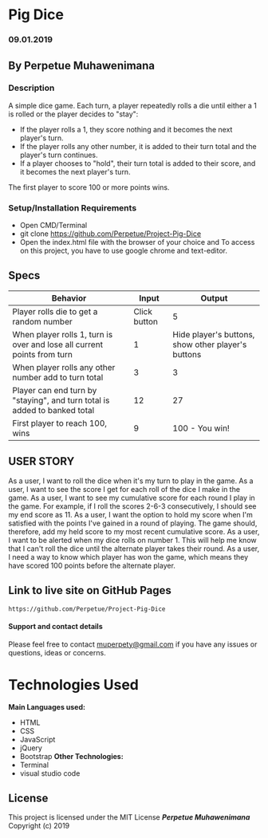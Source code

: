 # Pig Dice
### 09.01.2019
## By Perpetue Muhawenimana
### Description
 A simple dice game. Each turn, a player repeatedly rolls a die until either a 1 is rolled or the player decides to "stay":

* If the player rolls a 1, they score nothing and it becomes the next player's turn.
* If the player rolls any other number, it is added to their turn total and the player's turn continues.
* If a player chooses to "hold", their turn total is added to their score, and it becomes the next player's turn.

The first player to score 100 or more points wins.
### Setup/Installation Requirements
* Open CMD/Terminal
* git clone https://github.com/Perpetue/Project-Pig-Dice
* Open the index.html file with the browser of your choice
 and To access on this project, you have to use google chrome and text-editor.
## Specs

 | Behavior                                       |  Input | Output    |
 | ---------------------------------------------- | ------ | --------- |
 | Player rolls die to get a random number    | Click button      | 5      |
 | When player rolls 1, turn is over and lose all current points from turn  | 1 | Hide player's buttons, show other player's buttons  |
 | When player rolls any other number add to turn total | 3     | 3  |
 | Player can end turn by "staying", and turn total is added to banked total        | 12      | 27         |
 | First player to reach 100, wins     | 9      | 100 - You win!       |
## USER STORY
As a user, I want to roll the dice when it's my turn to play in the game.
As a user, I want to see the score I get for each roll of the dice I make in the game.
As a user, I want to see my cumulative score for each round I play in the game. For example, if I roll the scores 2-6-3 consecutively, I should see my end score as 11.
As a user, I want the option to hold my score when I'm satisfied with the points I've gained in a round of playing. The game should, therefore, add my held score to my most recent cumulative score.
As a user, I want to be alerted when my dice rolls on number 1. This will help me know that I can't roll the dice until the alternate player takes their round.
As a user, I need a way to know which player has won the game, which means they have scored 100 points before the alternate player.
## Link to live site on GitHub Pages
    https://github.com/Perpetue/Project-Pig-Dice

#### Support and contact details
   Please feel free to contact muperpety@gmail.com if you have any issues or questions, ideas or concerns.
# Technologies Used
**Main Languages used:**
* HTML
* CSS
* JavaScript
* jQuery
* Bootstrap
**Other Technologies:**
* Terminal
* visual studio code
## License
This project is licensed under the MIT License
**_Perpetue Muhawenimana_** Copyright (c) 2019


